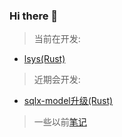 ### Hi there 👋

> 当前在开发:

- [lsys(Rust)](https://github.com/shanliu/lsys)

> 近期会开发:

- [sqlx-model升级(Rust)](https://github.com/shanliu/sqlx-model)


> 一些以前[笔记](https://shanliu.github.io/shanliu/)

